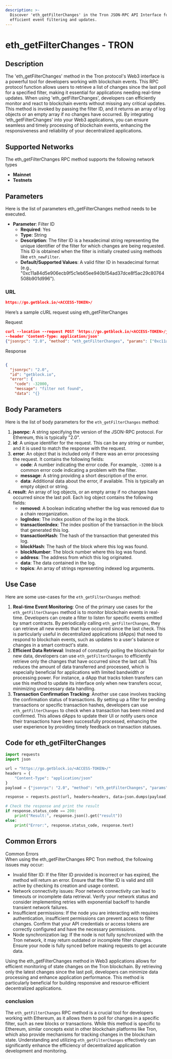 ```yaml
---
description: >-
  Discover 'eth_getFilterChanges' in the Tron JSON-RPC API Interface for
  efficient event filtering and updates.
---
```


# eth\_getFilterChanges - TRON

## Description

The 'eth\_getFilterChanges' method in the Tron protocol's Web3 interface is a powerful tool for developers working with blockchain events. This RPC protocol function allows users to retrieve a list of changes since the last poll for a specified filter, making it essential for applications needing real-time updates. When using 'eth\_getFilterChanges', developers can efficiently monitor and react to blockchain events without missing any critical updates. This method is invoked by passing the filter ID, and it returns an array of log objects or an empty array if no changes have occurred. By integrating 'eth\_getFilterChanges' into your Web3 applications, you can ensure seamless and timely processing of blockchain events, enhancing the responsiveness and reliability of your decentralized applications.

## Supported Networks

The eth\_getFilterChanges RPC method supports the following network types

* **Mainnet**
* **Testnets**

## Parameters

Here is the list of parameters eth\_getFilterChanges method needs to be executed.

* **Parameter**: Filter ID
  * **Required**: Yes
  * **Type**: String
  * **Description**: The filter ID is a hexadecimal string representing the unique identifier of the filter for which changes are being requested. This ID is obtained when the filter is initially created using methods like `eth_newFilter`.
  * **Default/Supported Values**: A valid filter ID in hexadecimal format (e.g., "0xc11a84d5e906ecb9f5c1eb65ee940b154ad37dce8f5ac29c80764508b901d996").

### URL

```json
https://go.getblock.io/<ACCESS-TOKEN>/
```

Here’s a sample cURL request using eth\_getFilterChanges

Request

```json
curl --location --request POST 'https://go.getblock.io/<ACCESS-TOKEN>/jsonrpc' 
--header 'Content-Type: application/json' 
{"jsonrpc": "2.0", "method": "eth_getFilterChanges", "params": ["0xc11a84d5e906ecb9f5c1eb65ee940b154ad37dce8f5ac29c80764508b901d996"], "id": "getblock.io"}
```

Response

```json

{
  "jsonrpc": "2.0",
  "id": "getblock.io",
  "error": {
    "code": -32000,
    "message": "filter not found",
    "data": "{}
```

## Body Parameters

Here is the list of body parameters for the `eth_getFilterChanges` method:

1. **jsonrpc**: A string specifying the version of the JSON-RPC protocol. For Ethereum, this is typically "2.0".
2. **id**: A unique identifier for the request. This can be any string or number, and it is used to match the response with the request.
3. **error**: An object that is included only if there was an error processing the request. It contains the following fields:
   * **code**: A number indicating the error code. For example, `-32000` is a common error code indicating a problem with the filter.
   * **message**: A string providing a short description of the error.
   * **data**: Additional data about the error, if available. This is typically an empty object or string.
4. **result**: An array of log objects, or an empty array if no changes have occurred since the last poll. Each log object contains the following fields:
   * **removed**: A boolean indicating whether the log was removed due to a chain reorganization.
   * **logIndex**: The index position of the log in the block.
   * **transactionIndex**: The index position of the transaction in the block that generated this log.
   * **transactionHash**: The hash of the transaction that generated this log.
   * **blockHash**: The hash of the block where this log was found.
   * **blockNumber**: The block number where this log was found.
   * **address**: The address from which this log originated.
   * **data**: The data contained in the log.
   * **topics**: An array of strings representing indexed log arguments.

## Use Case

Here are some use-cases for the `eth_getFilterChanges` method:

1. **Real-time Event Monitoring**: One of the primary use cases for the `eth_getFilterChanges` method is to monitor blockchain events in real-time. Developers can create a filter to listen for specific events emitted by smart contracts. By periodically calling `eth_getFilterChanges`, they can retrieve all new events that have occurred since the last check. This is particularly useful in decentralized applications (dApps) that need to respond to blockchain events, such as updates to a user's balance or changes in a smart contract's state.
2. **Efficient Data Retrieval**: Instead of constantly polling the blockchain for new data, developers can use `eth_getFilterChanges` to efficiently retrieve only the changes that have occurred since the last call. This reduces the amount of data transferred and processed, which is especially beneficial for applications with limited bandwidth or processing power. For instance, a dApp that tracks token transfers can use this method to update its interface only when new transfers occur, minimizing unnecessary data handling.
3. **Transaction Confirmation Tracking**: Another use case involves tracking the confirmation status of transactions. By setting up a filter for pending transactions or specific transaction hashes, developers can use `eth_getFilterChanges` to check when a transaction has been mined and confirmed. This allows dApps to update their UI or notify users once their transactions have been successfully processed, enhancing the user experience by providing timely feedback on transaction statuses.

## Code for eth\_getFilterChanges

```python
import requests
import json

url = "https://go.getblock.io/<ACCESS-TOKEN>/"
headers = {
    "Content-Type": "application/json"
}
payload = {"jsonrpc": "2.0", "method": "eth_getFilterChanges", "params": ["0xc11a84d5e906ecb9f5c1eb65ee940b154ad37dce8f5ac29c80764508b901d996"], "id": "getblock.io"}

response = requests.post(url, headers=headers, data=json.dumps(payload))

# Check the response and print the result
if response.status_code == 200:
    print("Result:", response.json().get("result"))
else:
    print("Error:", response.status_code, response.text)
```

## Common Errors

Common Errors\
When using the eth\_getFilterChanges RPC Tron method, the following issues may occur:

* Invalid filter ID: If the filter ID provided is incorrect or has expired, the method will return an error. Ensure that the filter ID is valid and still active by checking its creation and usage context.
* Network connectivity issues: Poor network connectivity can lead to timeouts or incomplete data retrieval. Verify your network status and consider implementing retries with exponential backoff to handle transient network failures.
* Insufficient permissions: If the node you are interacting with requires authentication, insufficient permissions can prevent access to filter changes. Confirm that your API credentials or access tokens are correctly configured and have the necessary permissions.
* Node synchronization lag: If the node is not fully synchronized with the Tron network, it may return outdated or incomplete filter changes. Ensure your node is fully synced before making requests to get accurate data.

Using the eth\_getFilterChanges method in Web3 applications allows for efficient monitoring of state changes on the Tron blockchain. By retrieving only the latest changes since the last poll, developers can minimize data processing and enhance application performance. This method is particularly beneficial for building responsive and resource-efficient decentralized applications.

### conclusion

The `eth_getFilterChanges` RPC method is a crucial tool for developers working with Ethereum, as it allows them to poll for changes in a specific filter, such as new blocks or transactions. While this method is specific to Ethereum, similar concepts exist in other blockchain platforms like Tron, which also provide mechanisms for tracking changes in the blockchain state. Understanding and utilizing `eth_getFilterChanges` effectively can significantly enhance the efficiency of decentralized application development and monitoring.
